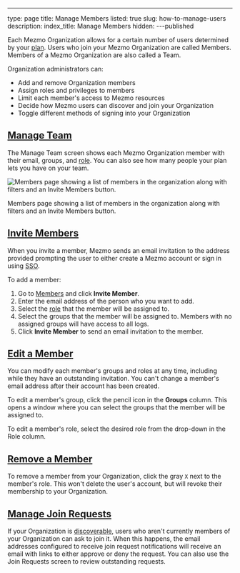 ---
type: page
title: Manage Members
listed: true
slug: how-to-manage-users
description: 
index_title: Manage Members
hidden: 
---published



Each Mezmo Organization allows for a certain number of users determined by your [plan](https://www.mezmo.com/pricing). Users who join your Mezmo Organization are called Members. Members of a Mezmo Organization are also called a Team.

Organization administrators can:

-   Add and remove Organization members
-   Assign roles and privileges to members
-   Limit each member's access to Mezmo resources
-   Decide how Mezmo users can discover and join your Organization
-   Toggle different methods of signing into your Organization

## [Manage Team](https://docs.mezmo.com/docs/manage-members#manage-team)

The Manage Team screen shows each Mezmo Organization member with their email, groups, and [role](https://docs.mezmo.com/docs/rbac). You can also see how many people your plan lets you have on your team.

![Members page showing a list of members in the organization along with filters and an Invite Members button.](https://uploads.developerhub.io/prod/2KW7/ypj78yddwws4jqzr38yxcpy99duep5ba77cjf8cf9ws4kowon8a4o5xaogk0vngl.png)

Members page showing a list of members in the organization along with filters and an Invite Members button.

## [Invite Members](https://docs.mezmo.com/docs/manage-members#invite-members)

When you invite a member, Mezmo sends an email invitation to the address provided prompting the user to either create a Mezmo account or sign in using [SSO](https://docs.mezmo.com/docs/saml-sso).

To add a member:

1.  Go to [Members](https://app.mezmo.com/manage/team) and click **Invite Member**.
2.  Enter the email address of the person who you want to add.
3.  Select the [role](https://docs.mezmo.com/docs/rbac) that the member will be assigned to.
4.  Select the groups that the member will be assigned to. Members with no assigned groups will have access to all logs.
5.  Click **Invite Member** to send an email invitation to the member.

## [Edit a Member](https://docs.mezmo.com/docs/manage-members#edit-a-member)

You can modify each member's groups and roles at any time, including while they have an outstanding invitation. You can't change a member's email address after their account has been created.

To edit a member's group, click the pencil icon in the **Groups** column. This opens a window where you can select the groups that the member will be assigned to.

To edit a member's role, select the desired role from the drop-down in the Role column.

## [Remove a Member](https://docs.mezmo.com/docs/manage-members#remove-a-member)

To remove a member from your Organization, click the gray `X` next to the member's role. This won't delete the user's account, but will revoke their membership to your Organization.

## [Manage Join Requests](https://docs.mezmo.com/docs/manage-members#manage-join-requests)

If your Organization is [discoverable](https://docs.mezmo.com/docs/manage-access), users who aren't currently members of your Organization can ask to join it. When this happens, the email addresses configured to receive join request notifications will receive an email with links to either approve or deny the request. You can also use the Join Requests screen to review outstanding requests.





